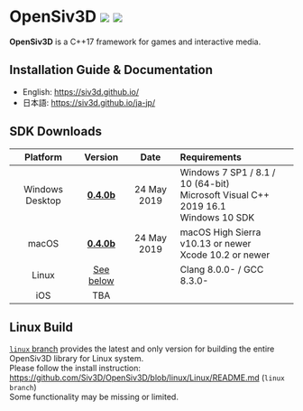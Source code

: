 <h1>OpenSiv3D <a href="http://doge.mit-license.org"><img src="http://img.shields.io/:license-mit-blue.svg"></a> <a href="https://siv3d-slackin.herokuapp.com/">  <img src="https://siv3d-slackin.herokuapp.com/badge.svg"></a></h1>

**OpenSiv3D** is a C++17 framework for games and interactive media.  

## Installation Guide & Documentation

- English: https://siv3d.github.io/
- 日本語: https://siv3d.github.io/ja-jp/

## SDK Downloads

| Platform        | Version        | Date       | Requirements                  |
|:---------------:|:---------------:|:-------------:|:------------------------------|
| Windows Desktop | [**0.4.0b**](https://siv3d.github.io/#getting-started)     | 24 May 2019 | Windows 7 SP1 / 8.1 / 10 (64-bit)<br>Microsoft Visual C++ 2019 16.1<br>Windows 10 SDK |
| macOS           | [**0.4.0b**](https://siv3d.github.io/#getting-started)     | 24 May 2019 | macOS High Sierra v10.13 or newer<br>Xcode 10.2 or newer |
| Linux           | [See below](#linux-build)     |  | Clang 8.0.0- / GCC 8.3.0- |
| iOS | TBA  |  |  |

## Linux Build
[`linux` branch](https://github.com/Siv3D/OpenSiv3D/tree/linux) provides the latest and only version for building the entire OpenSiv3D library for Linux system.  
Please follow the install instruction: https://github.com/Siv3D/OpenSiv3D/blob/linux/Linux/README.md (`linux branch`)  
Some functionality may be missing or limited.
